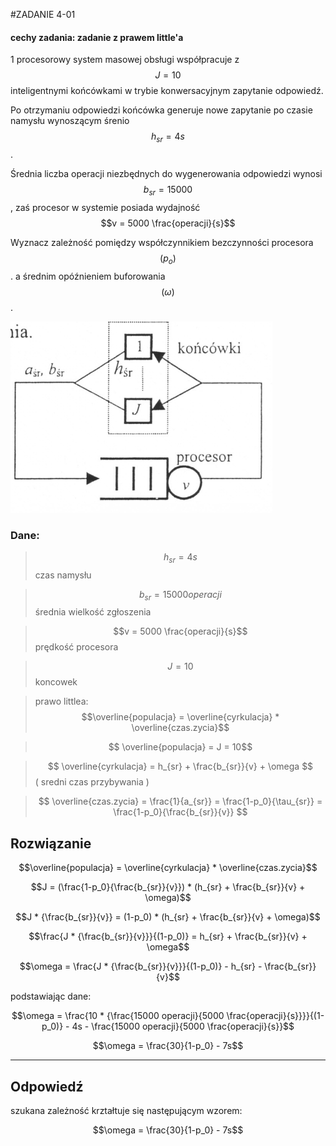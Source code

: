 #ZADANIE 4-01

#### cechy zadania: zadanie z prawem little'a

1 procesorowy system masowej obsługi współpracuje z $$J = 10$$ inteligentnymi końcówkami w trybie konwersacyjnym zapytanie odpowiedź.
 
Po otrzymaniu odpowiedzi końcówka generuje nowe zapytanie po czasie namysłu wynoszącym śrenio $$h_{sr} = 4s$$.

Średnia liczba operacji niezbędnych do wygenerowania odpowiedzi wynosi $$b_{sr} = 15000$$, zaś procesor w systemie posiada wydajność $$v = 5000 \frac{operacji}{s}$$

Wyznacz zależność pomiędzy współczynnikiem bezczynności procesora $$( p_o )$$. a średnim opóźnieniem buforowania $$( \omega )$$.

![schemat](schemat-systemu.png "schemat")  

### Dane:

> $$h_{sr} = 4s$$ czas namysłu
 
> $$b_{sr} = 15000 operacji $$ średnia wielkość zgłoszenia
 
> $$v = 5000 \frac{operacji}{s}$$ prędkość procesora 

> $$J = 10$$ koncowek

> prawo littlea: $$\overline{populacja} = \overline{cyrkulacja} * \overline{czas.zycia}$$

> $$ \overline{populacja} = J = 10$$ 

>$$ \overline{cyrkulacja} = h_{sr} + \frac{b_{sr}}{v} + \omega  $$( sredni czas przybywania )
 
>$$ \overline{czas.zycia} = \frac{1}{a_{sr}} = \frac{1-p_0}{\tau_{sr}} = \frac{1-p_0}{\frac{b_{sr}}{v}} $$ 

## Rozwiązanie

$$\overline{populacja} = \overline{cyrkulacja} * \overline{czas.zycia}$$

$$J =  (\frac{1-p_0}{\frac{b_{sr}}{v}}) * (h_{sr} + \frac{b_{sr}}{v} + \omega)$$

$$J * {\frac{b_{sr}}{v}} =  (1-p_0) * (h_{sr} + \frac{b_{sr}}{v} + \omega)$$

$$\frac{J * {\frac{b_{sr}}{v}}}{(1-p_0)} = h_{sr} + \frac{b_{sr}}{v} + \omega$$

$$\omega = \frac{J * {\frac{b_{sr}}{v}}}{(1-p_0)} - h_{sr} - \frac{b_{sr}}{v}$$

podstawiając dane:

$$\omega = \frac{10 * {\frac{15000 operacji}{5000 \frac{operacji}{s}}}}{(1-p_0)} -  4s - \frac{15000 operacji}{5000 \frac{operacji}{s}}$$

$$\omega = \frac{30}{1-p_0} -  7s$$

----
## Odpowiedź

szukana zależność krztałtuje się następującym wzorem:

$$\omega = \frac{30}{1-p_0} -  7s$$

 




